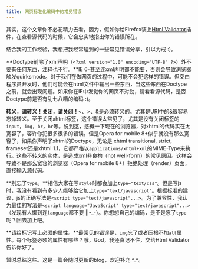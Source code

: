 ```yaml
---
title: 网页标准化编码中的常见错误
---
```

其实，这个文章你不必花精力去看，因为，假如你给Firefox装上[Html Validator][0]插件，在查看源代码的时候，它会忠实地指出你的错误所在。

结合我的工作经验，我想把我经常碰到的一些常见错误分享，引以为戒 :)。

**Doctype前除了xml声明（`<?xml version="1.0" encoding="UTF-8" ?>`）外不要有任何东西，注释也不行。**IE 6-甚至连xml声明都不能要，否则会导致浏览器触发quirksmode。对于我们在做网页的过程中，可能不会犯这样的错误。但交由程序员开发时，他们可能会在html文件中输出一些东西，当这些东西在Doctype之前，就会出现问题。如果你在IE中发觉你的网页不对劲，请看看源代码，是否Doctype前是否有乱七八糟的编码 :)。

**转义，请转义！关闭，请关闭！**<、\>、&是必须转义的。尤其是URI中的&很容易忘掉转义。至于关闭xhtml标签，这个错误太常见了，尤其是没有关闭标签的`input`，`img`，`br`，`hr`等。说到这，感概一下现在的浏览器，对xhtml的代码实在太宽容了，容许你犯很多很多的错误。但是Opera for mobile 8+似乎就没有那么宽容了，如果你声明了xhtml的Doctype，无论是 xhtml transitional, strict, frameset还是xhtml 1.1，它都严格以`applications/xhtml+xml`的MIME-Type来执行。这些不转义的实体，是造成xml非良构（not well-form）的常见原因。这样会导致不是那么宽容的浏览器（Opera for mobile 8+）拒绝处理（render）页面，直接输入源代码。

**别忘了`type`。**相信大家在写`style`时都会加上`type="text/css"`。但是写js时，我没有看到有多少人能够给它加上`type="text/javascriot"`。根据标准的建议，js的正确写法是`<script type="text/javascript"...>`。为了兼容性，我认为最佳的写法是`<script language="JavaScript" type="text/javascript"...>`（发现有人懒到连`language`都不要 ||-_-）。你想想自己的编码，是不是忘了`type`呢？回去加上吧。

**请给标记写上必须的属性。**最常见的错误是，`img`忘了或者压根不加`alt`属性。每个标签必须的属性有哪些？哦，God，我还真记不住，交给Html Validator告诉你好了。

暂时总结这些。这是一篇会随时更新的blog，欢迎补充 ^_^。

[0]: http://users.skynet.be/mgueury/mozilla/

